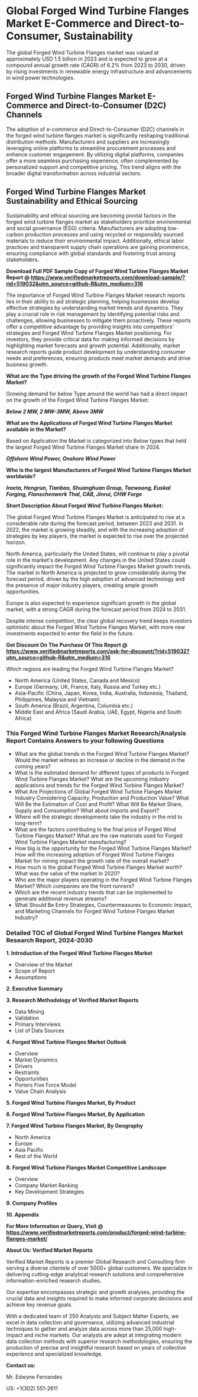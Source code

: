 <h1>Global Forged Wind Turbine Flanges Market E-Commerce and Direct-to-Consumer, Sustainability</h1><p class=""><p>The global Forged Wind Turbine Flanges market was valued at approximately USD 1.5 billion in 2023 and is expected to grow at a compound annual growth rate (CAGR) of 6.2% from 2023 to 2030, driven by rising investments in renewable energy infrastructure and advancements in wind power technologies.</p> <h2>Forged Wind Turbine Flanges Market E-Commerce and Direct-to-Consumer (D2C) Channels</h2> <p>The adoption of e-commerce and Direct-to-Consumer (D2C) channels in the forged wind turbine flanges market is significantly reshaping traditional distribution methods. Manufacturers and suppliers are increasingly leveraging online platforms to streamline procurement processes and enhance customer engagement. By utilizing digital platforms, companies offer a more seamless purchasing experience, often complemented by personalized support and competitive pricing. This trend aligns with the broader digital transformation across industrial sectors.</p> <h2>Forged Wind Turbine Flanges Market Sustainability and Ethical Sourcing</h2> <p>Sustainability and ethical sourcing are becoming pivotal factors in the forged wind turbine flanges market as stakeholders prioritize environmental and social governance (ESG) criteria. Manufacturers are adopting low-carbon production processes and using recycled or responsibly sourced materials to reduce their environmental impact. Additionally, ethical labor practices and transparent supply chain operations are gaining prominence, ensuring compliance with global standards and fostering trust among stakeholders.</p> </body> </html> </p><p class=""><strong>Download Full PDF Sample Copy of Forged Wind Turbine Flanges Market Report @ <a href="https://www.verifiedmarketreports.com/download-sample/?rid=519032&utm_source=github-R&utm_medium=316" target="_blank">https://www.verifiedmarketreports.com/download-sample/?rid=519032&utm_source=github-R&utm_medium=316</a></strong></p><p>The importance of&nbsp;Forged Wind Turbine Flanges Market research reports lies in their ability to aid strategic planning, helping businesses develop effective strategies by understanding market trends and dynamics. They play a crucial role in risk management by identifying potential risks and challenges, allowing businesses to mitigate them proactively. These reports offer a competitive advantage by providing insights into competitors' strategies and Forged Wind Turbine Flanges Market positioning. For investors, they provide critical data for making informed decisions by highlighting market forecasts and growth potential. Additionally, market research reports guide product development by understanding consumer needs and preferences, ensuring products meet market demands and drive business growth.</p><p><strong>What are the&nbsp;Type driving the growth of the Forged Wind Turbine Flanges Market?</strong></p><p id="" class="">Growing demand for below Type around the world has had a direct impact on the growth of the Forged Wind Turbine Flanges Market:</p><p class=""><em><strong>Below 2 MW, 2 MW-3MW, Above 3MW</strong></em></p><p class=""><strong>What are the&nbsp;Applications&nbsp;of Forged Wind Turbine Flanges Market available in the Market?</strong></p><p id="" class="">Based on Application the Market is categorized into Below types that held the largest Forged Wind Turbine Flanges Market share In 2024.</p><p class=""><em><strong>Offshore Wind Power, Onshore Wind Power</strong></em></p><p class=""><strong>Who is the largest Manufacturers of Forged Wind Turbine Flanges Market worldwide?</strong></p><p><em><strong>Iraeta, Hengrun, Tianbao, Shuanghuan Group, Taewoong, Euskal Forging, Flanschenwerk Thal, CAB, Jinrui, CHW Forge</strong></em></p><p id="" class=""><strong>Short Description About Forged Wind Turbine Flanges Market:</strong></p><p>The global Forged Wind Turbine Flanges Market is anticipated to rise at a considerable rate during the forecast period, between 2023 and 2031. In 2022, the market is growing steadily, and with the increasing adoption of strategies by key players, the market is expected to rise over the projected horizon.</p><p>North America, particularly the United States, will continue to play a pivotal role in the market's development. Any changes in the United States could significantly impact the Forged Wind Turbine Flanges Market growth trends. The market in North America is projected to grow considerably during the forecast period, driven by the high adoption of advanced technology and the presence of major industry players, creating ample growth opportunities.</p><p>Europe is also expected to experience significant growth in the global market, with a strong CAGR during the forecast period from 2024 to 2031.</p><p>Despite intense competition, the clear global recovery trend keeps investors optimistic about the Forged Wind Turbine Flanges Market, with more new investments expected to enter the field in the future.</p><p id="" class=""><strong>Get Discount On The Purchase Of This Report @ <a href="https://www.verifiedmarketreports.com/ask-for-discount/?rid=519032?utm_source=github-R&utm_medium=316" target="_blank">https://www.verifiedmarketreports.com/ask-for-discount/?rid=519032?utm_source=github-R&utm_medium=316</a></strong></p><p class="">Which regions are leading the Forged Wind Turbine Flanges Market?</p><ul><li>North America (United States, Canada and Mexico)</li><li>Europe (Germany, UK, France, Italy, Russia and Turkey etc.)</li><li>Asia-Pacific (China, Japan, Korea, India, Australia, Indonesia, Thailand, Philippines, Malaysia and Vietnam)</li><li>South America (Brazil, Argentina, Columbia etc.)</li><li>Middle East and Africa (Saudi Arabia, UAE, Egypt, Nigeria and South Africa)</li></ul><h3 id="" class="">This Forged Wind Turbine Flanges Market Research/Analysis Report Contains Answers to your following Questions</h3><ul><li>What are the global trends in the Forged Wind Turbine Flanges Market? Would the market witness an increase or decline in the demand in the coming years?</li><li>What is the estimated demand for different types of products in Forged Wind Turbine Flanges Market? What are the upcoming industry applications and trends for the Forged Wind Turbine Flanges Market?</li><li>What Are Projections of Global Forged Wind Turbine Flanges Market Industry Considering Capacity, Production and Production Value? What Will Be the Estimation of Cost and Profit? What Will Be Market Share, Supply and Consumption? What about imports and Export?</li><li>Where will the strategic developments take the industry in the mid to long-term?</li><li>What are the factors contributing to the final price of Forged Wind Turbine Flanges Market? What are the raw materials used for Forged Wind Turbine Flanges Market manufacturing?</li><li>How big is the opportunity for the Forged Wind Turbine Flanges Market? How will the increasing adoption of Forged Wind Turbine Flanges Market for mining impact the growth rate of the overall market?</li><li>How much is the global Forged Wind Turbine Flanges Market worth? What was the value of the market In 2020?</li><li>Who are the major players operating in the Forged Wind Turbine Flanges Market? Which companies are the front runners?</li><li>Which are the recent industry trends that can be implemented to generate additional revenue streams?</li><li>What Should Be Entry Strategies, Countermeasures to Economic Impact, and Marketing Channels for Forged Wind Turbine Flanges Market Industry?</li></ul><h3 id="" class="">Detailed TOC of Global Forged Wind Turbine Flanges Market Research Report, 2024-2030</h3><p id="" class=""><strong>1. Introduction of the Forged Wind Turbine Flanges Market</strong></p><ul><li>Overview of the Market</li><li>Scope of Report</li><li>Assumptions</li></ul><p id="" class=""><strong>2. Executive Summary</strong></p><p id="" class=""><strong>3. Research Methodology of Verified Market Reports</strong></p><ul><li>Data Mining</li><li>Validation</li><li>Primary Interviews</li><li>List of Data Sources</li></ul><p id="" class=""><strong>4. Forged Wind Turbine Flanges Market Outlook</strong></p><ul><li>Overview</li><li>Market Dynamics</li><li>Drivers</li><li>Restraints</li><li>Opportunities</li><li>Porters Five Force Model</li><li>Value Chain Analysis</li></ul><p id="" class=""><strong>5. Forged Wind Turbine Flanges Market, By Product</strong></p><p id="" class=""><strong>6. Forged Wind Turbine Flanges Market, By Application</strong></p><p id="" class=""><strong>7. Forged Wind Turbine Flanges Market, By Geography</strong></p><ul><li>North America</li><li>Europe</li><li>Asia Pacific</li><li>Rest of the World</li></ul><p id="" class=""><strong>8. Forged Wind Turbine Flanges Market Competitive Landscape</strong></p><ul><li>Overview</li><li>Company Market Ranking</li><li>Key Development Strategies</li></ul><p id="" class=""><strong>9. Company Profiles</strong></p><p id="" class=""><strong>10. Appendix</strong></p><p id="" class=""><strong>For More Information or Query, Visit @ <a href="https://www.verifiedmarketreports.com/product/forged-wind-turbine-flanges-market/" target="_blank">https://www.verifiedmarketreports.com/product/forged-wind-turbine-flanges-market/</a></strong></p><p id="" class=""><strong>About Us: Verified Market Reports</strong></p><p id="" class="">Verified Market Reports is a premier Global Research and Consulting firm serving a diverse clientele of over 5000+ global customers. We specialize in delivering cutting-edge analytical research solutions and comprehensive information-enriched research studies.</p><p id="" class="">Our expertise encompasses strategic and growth analyses, providing the crucial data and insights required to make informed corporate decisions and achieve key revenue goals.</p><p id="" class="">With a dedicated team of 250 Analysts and Subject Matter Experts, we excel in data collection and governance, utilizing advanced industrial techniques to gather and analyze data across more than 25,000 high-impact and niche markets. Our analysts are adept at integrating modern data collection methods with superior research methodologies, ensuring the production of precise and insightful research based on years of collective experience and specialized knowledge.</p><p id="" class=""><strong>Contact us:</strong></p><p id="" class="">Mr. Edwyne Fernandes</p><p id="" class="">US: +1(302) 551-2611</p>
